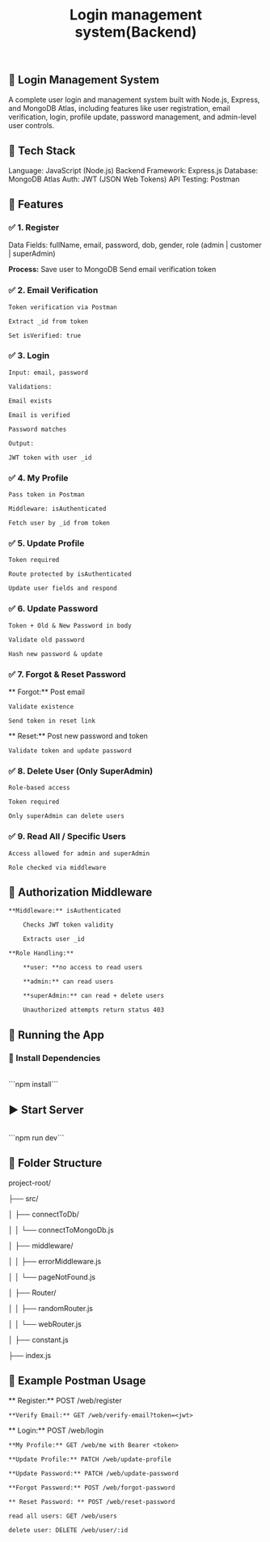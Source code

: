 
<h1 align="center">Login management system(Backend)</h1>
<br>

## 🔐 Login Management System
A complete user login and management system built with 
Node.js, Express, and MongoDB Atlas, including features 
like user registration, email verification, login, profile 
update, password management, and admin-level user controls.
<br>

## 🧰 Tech Stack
  Language: JavaScript (Node.js)
  Backend Framework: Express.js
  Database: MongoDB Atlas
  Auth: JWT (JSON Web Tokens)
  API Testing: Postman
<br>

## 📁 Features

### ✅ 1. Register
Data Fields:  fullName, 
              email, 
              password, 
              dob, 
              gender, 
              role (admin | customer | superAdmin)

**Process:**
    Save user to MongoDB
    Send email verification token

### ✅ 2. Email Verification
    Token verification via Postman

    Extract _id from token

    Set isVerified: true

### ✅ 3. Login
    Input: email, password

    Validations:

    Email exists

    Email is verified

    Password matches

    Output:

    JWT token with user _id

### ✅ 4. My Profile
    Pass token in Postman

    Middleware: isAuthenticated

    Fetch user by _id from token

### ✅ 5. Update Profile
    Token required

    Route protected by isAuthenticated

    Update user fields and respond

### ✅ 6. Update Password
    Token + Old & New Password in body

    Validate old password

    Hash new password & update

### ✅ 7. Forgot & Reset Password
   ** Forgot:**
    Post email

    Validate existence

    Send token in reset link

   ** Reset:**
    Post new password and token

    Validate token and update password

### ✅ 8. Delete User (Only SuperAdmin)
    Role-based access

    Token required

    Only superAdmin can delete users

### ✅ 9. Read All / Specific Users
    Access allowed for admin and superAdmin

    Role checked via middleware

## 🔐 Authorization Middleware
    **Middleware:** isAuthenticated

        Checks JWT token validity

        Extracts user _id

    **Role Handling:**

        **user: **no access to read users

        **admin:** can read users

        **superAdmin:** can read + delete users

        Unauthorized attempts return status 403


## 🚀 Running the App
### 🔧 Install Dependencies
<br>
      ```npm install```

## ▶️ Start Server
<br>
     ```npm run dev```

## 📂 Folder Structure
project-root/

├── src/

│   ├── connectToDb/

│   │   └── connectToMongoDb.js

│   ├── middleware/

│   │   ├── errorMiddleware.js

│   │   └── pageNotFound.js

│   ├── Router/

│   │   ├── randomRouter.js

│   │   └── webRouter.js

│   ├── constant.js

├── index.js


## 🧪 Example Postman Usage
   ** Register:** POST /web/register

    **Verify Email:** GET /web/verify-email?token=<jwt>

   ** Login:** POST /web/login

    **My Profile:** GET /web/me with Bearer <token>

    **Update Profile:** PATCH /web/update-profile

    **Update Password:** PATCH /web/update-password

    **Forgot Password:** POST /web/forgot-password

    ** Reset Password: ** POST /web/reset-password
    
    read all users: GET /web/users
    
    delete user: DELETE /web/user/:id
    




